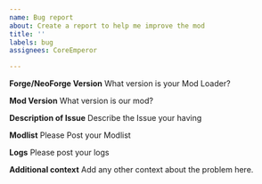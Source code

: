```yaml
---
name: Bug report
about: Create a report to help me improve the mod
title: ''
labels: bug
assignees: CoreEmperor

---
```


**Forge/NeoForge Version**
What version is your Mod Loader?

**Mod Version**
What version is our mod?

**Description of Issue**
Describe the Issue your having

**Modlist**
Please Post your Modlist

**Logs**
Please post your logs


**Additional context**
Add any other context about the problem here.
